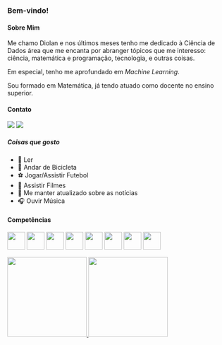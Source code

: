 ### Bem-vindo!

#### Sobre Mim

Me chamo Diolan e nos últimos meses tenho me dedicado à Ciência de Dados área que me encanta por abranger tópicos que me interesso: ciência, matemática e programação, tecnologia, e outras coisas.

Em especial, tenho me aprofundado em *Machine Learning*.

Sou formado em Matemática, já tendo atuado como docente no ensino superior.

#### Contato
[<img src='https://img.shields.io/static/v1?label=Linkedin&message=diolangodinho&color=darkseagreen&style=flat-square&logo=linkedin&labelColor=blue'/>](https://www.linkedin.com/in/diolangodinho/)
[<img src='https://img.shields.io/static/v1?label=gmail&message=email.do.diolan&color=darkseagreen&style=flat-square&logo=gmail&labelColor=white'/>](mailto:email.do.diolan@gmail.com)

##### Coisas que gosto
- :open_book: Ler
- :bicyclist: Andar de Bicicleta
- :soccer: Jogar/Assistir Futebol
- :movie_camera: Assistir Filmes
- :newspaper: Me manter atualizado sobre as notícias
- :headphones: Ouvir Música

#### Competências
<p align='left'>
  <img width='40px' align="top" src="https://cdn.jsdelivr.net/gh/devicons/devicon/icons/python/python-original-wordmark.svg" />
  <img width='40px' align="top" src="https://cdn.jsdelivr.net/gh/devicons/devicon/icons/pandas/pandas-original-wordmark.svg" />
  <img width='40px' src="https://cdn.jsdelivr.net/gh/devicons/devicon/icons/numpy/numpy-original-wordmark.svg" />
  <img width='40px' src="https://cdn.jsdelivr.net/gh/devicons/devicon/icons/git/git-original-wordmark.svg" />
  <img width='40px' src="https://cdn.jsdelivr.net/gh/devicons/devicon/icons/linux/linux-original.svg" />
  <img width='40px' src="https://cdn.jsdelivr.net/gh/devicons/devicon/icons/postgresql/postgresql-original-wordmark.svg" />
  <img width='40px' src="https://cdn.jsdelivr.net/gh/devicons/devicon/icons/markdown/markdown-original.svg" />
  <img width='40px' src="https://cdn.jsdelivr.net/gh/devicons/devicon/icons/latex/latex-original.svg" />
</p>

<div>
<a href="https://github.com/DiolanGodinho">
<img height="180em" src="https://github-readme-stats.vercel.app/api/top-langs/?username=DiolanGodinho&layout=compact&langs_count=7&theme=dracula"/>
<img height="180em" src="https://github-readme-stats.vercel.app/api?username=DiolanGodinho&show_icons=true&theme=dracula&include_all_commits=true&count_private=true"/>
</div>
